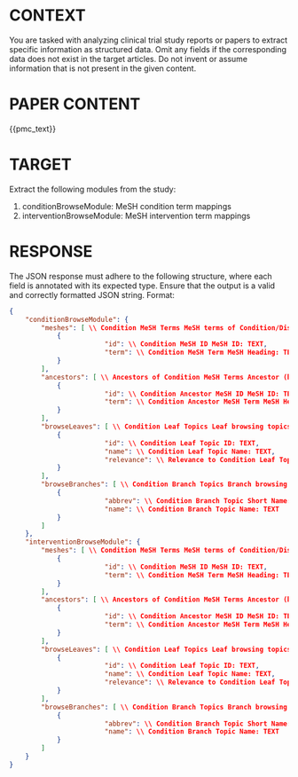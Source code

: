 # CONTEXT #
You are tasked with analyzing clinical trial study reports or papers to extract specific information as structured data. Omit any fields if the corresponding data does not exist in the target articles. Do not invent or assume information that is not present in the given content.

# PAPER CONTENT #
{{pmc_text}}

# TARGET #
Extract the following modules from the study:
1. conditionBrowseModule: MeSH condition term mappings
2. interventionBrowseModule: MeSH intervention term mappings

# RESPONSE #
The JSON response must adhere to the following structure, where each field is annotated with its expected type.
Ensure that the output is a valid and correctly formatted JSON string.
Format:
```json
{
    "conditionBrowseModule": {
        "meshes": [ \\ Condition MeSH Terms MeSH terms of Condition/Diseases field
            {
                        "id": \\ Condition MeSH ID MeSH ID: TEXT,
                        "term": \\ Condition MeSH Term MeSH Heading: TEXT
            }
        ],
        "ancestors": [ \\ Ancestors of Condition MeSH Terms Ancestor (higher level and more broad) terms of Condition MeSH terms in MeSH Tree hierarchy
            {
                        "id": \\ Condition Ancestor MeSH ID MeSH ID: TEXT,
                        "term": \\ Condition Ancestor MeSH Term MeSH Heading: TEXT
            }
        ],
        "browseLeaves": [ \\ Condition Leaf Topics Leaf browsing topics for Condition field
            {
                        "id": \\ Condition Leaf Topic ID: TEXT,
                        "name": \\ Condition Leaf Topic Name: TEXT,
                        "relevance": \\ Relevance to Condition Leaf Topic: ENUM (LOW, HIGH)
            }
        ],
        "browseBranches": [ \\ Condition Branch Topics Branch browsing topics for Condition field
            {
                        "abbrev": \\ Condition Branch Topic Short Name: TEXT,
                        "name": \\ Condition Branch Topic Name: TEXT
            }
        ]
    },
    "interventionBrowseModule": {
        "meshes": [ \\ Condition MeSH Terms MeSH terms of Condition/Diseases field
            {
                        "id": \\ Condition MeSH ID MeSH ID: TEXT,
                        "term": \\ Condition MeSH Term MeSH Heading: TEXT
            }
        ],
        "ancestors": [ \\ Ancestors of Condition MeSH Terms Ancestor (higher level and more broad) terms of Condition MeSH terms in MeSH Tree hierarchy
            {
                        "id": \\ Condition Ancestor MeSH ID MeSH ID: TEXT,
                        "term": \\ Condition Ancestor MeSH Term MeSH Heading: TEXT
            }
        ],
        "browseLeaves": [ \\ Condition Leaf Topics Leaf browsing topics for Condition field
            {
                        "id": \\ Condition Leaf Topic ID: TEXT,
                        "name": \\ Condition Leaf Topic Name: TEXT,
                        "relevance": \\ Relevance to Condition Leaf Topic: ENUM (LOW, HIGH)
            }
        ],
        "browseBranches": [ \\ Condition Branch Topics Branch browsing topics for Condition field
            {
                        "abbrev": \\ Condition Branch Topic Short Name: TEXT,
                        "name": \\ Condition Branch Topic Name: TEXT
            }
        ]
    }
}
```